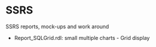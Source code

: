 # SSRS
SSRS reports, mock-ups and work around

* Report_SQLGrid.rdl: small multiple charts - Grid display
